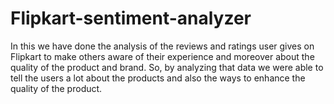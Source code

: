 # Flipkart-sentiment-analyzer
In this we have done the analysis of the reviews and ratings user gives on Flipkart to make others aware of their experience and moreover about the quality of the product and brand. So, by analyzing that data we were able to tell the users a lot about the products and also the ways to enhance the quality of the product. 
